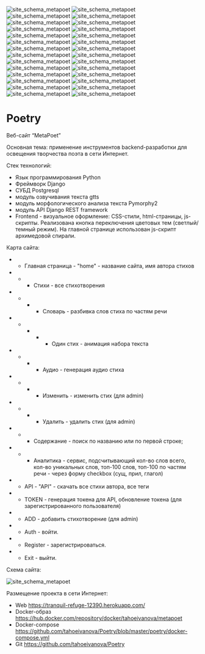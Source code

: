 ![site_schema_metapoet](https://raw.githubusercontent.com/tahoeivanova/diploma/master/Diploma_metapoet_presentation%20img.001.jpg)
![site_schema_metapoet](https://raw.githubusercontent.com/tahoeivanova/diploma/master/Diploma_metapoet_presentation%20img.002.jpg)
![site_schema_metapoet](https://raw.githubusercontent.com/tahoeivanova/diploma/master/Diploma_metapoet_presentation%20img.003.jpg)
![site_schema_metapoet](https://raw.githubusercontent.com/tahoeivanova/diploma/master/Diploma_metapoet_presentation%20img.004.jpg)
![site_schema_metapoet](https://raw.githubusercontent.com/tahoeivanova/diploma/master/Diploma_metapoet_presentation%20img.005.jpg)
![site_schema_metapoet](https://raw.githubusercontent.com/tahoeivanova/diploma/master/Diploma_metapoet_presentation%20img.006.jpg)
![site_schema_metapoet](https://raw.githubusercontent.com/tahoeivanova/diploma/master/Diploma_metapoet_presentation%20img.007.jpg)
![site_schema_metapoet](https://raw.githubusercontent.com/tahoeivanova/diploma/master/Diploma_metapoet_presentation%20img.008.jpg)
![site_schema_metapoet](https://raw.githubusercontent.com/tahoeivanova/diploma/master/Diploma_metapoet_presentation%20img.009.jpg)
![site_schema_metapoet](https://raw.githubusercontent.com/tahoeivanova/diploma/master/Diploma_metapoet_presentation%20img.010.jpg)
![site_schema_metapoet](https://raw.githubusercontent.com/tahoeivanova/diploma/master/Diploma_metapoet_presentation%20img.011.jpg)
![site_schema_metapoet](https://raw.githubusercontent.com/tahoeivanova/diploma/master/Diploma_metapoet_presentation%20img.012.jpg)
![site_schema_metapoet](https://raw.githubusercontent.com/tahoeivanova/diploma/master/Diploma_metapoet_presentation%20img.013.jpg)
![site_schema_metapoet](https://raw.githubusercontent.com/tahoeivanova/diploma/master/Diploma_metapoet_presentation%20img.014.jpg)
![site_schema_metapoet](https://raw.githubusercontent.com/tahoeivanova/diploma/master/Diploma_metapoet_presentation%20img.013.jpg)
![site_schema_metapoet](https://raw.githubusercontent.com/tahoeivanova/diploma/master/Diploma_metapoet_presentation%20img.015.jpg)
![site_schema_metapoet](https://raw.githubusercontent.com/tahoeivanova/diploma/master/Diploma_metapoet_presentation%20img.016.jpg)
![site_schema_metapoet](https://raw.githubusercontent.com/tahoeivanova/diploma/master/Diploma_metapoet_presentation%20img.017.jpg)
![site_schema_metapoet](https://raw.githubusercontent.com/tahoeivanova/diploma/master/Diploma_metapoet_presentation%20img.018.jpg)
![site_schema_metapoet](https://raw.githubusercontent.com/tahoeivanova/diploma/master/Diploma_metapoet_presentation%20img.019.jpg)
![site_schema_metapoet](https://raw.githubusercontent.com/tahoeivanova/diploma/master/Diploma_metapoet_presentation%20img.020.jpg)
![site_schema_metapoet](https://raw.githubusercontent.com/tahoeivanova/diploma/master/Diploma_metapoet_presentation%20img.021.jpg)
![site_schema_metapoet](https://raw.githubusercontent.com/tahoeivanova/diploma/master/Diploma_metapoet_presentation%20img.022.jpg)
![site_schema_metapoet](https://raw.githubusercontent.com/tahoeivanova/diploma/master/Diploma_metapoet_presentation%20img.023.jpg)
![site_schema_metapoet](https://raw.githubusercontent.com/tahoeivanova/diploma/master/Diploma_metapoet_presentation%20img.024.jpg)
![site_schema_metapoet](https://raw.githubusercontent.com/tahoeivanova/diploma/master/Diploma_metapoet_presentation%20img.025.jpg)
![site_schema_metapoet](https://raw.githubusercontent.com/tahoeivanova/diploma/master/Diploma_metapoet_presentation%20img.026.jpg)
![site_schema_metapoet](https://raw.githubusercontent.com/tahoeivanova/diploma/master/Diploma_metapoet_presentation%20img.027.jpg)






# Poetry

Веб-сайт “MetaPoet”

Основная тема: применение инструментов backend-разработки для освещения творчества поэта в сети Интернет.

Стек технологий:
- Язык программирования Python
- Фреймворк Django
- СУБД Postgresql
- модуль озвучивания текста gtts
- модуль морфологического анализа текста Pymorphy2
- модуль API Django REST framework
- Frontend - визуальное оформление: CSS-стили, html-страницы, js-скрипты. Реализована кнопка переключения цветовых тем (светлый/темный режим). На главной странице использован js-скрипт архимедовой спирали.

Карта сайта: 
- - Главная страница - "home" - название сайта, имя автора стихов
- - - Стихи - все стихотворения
- - - - Словарь - разбивка слов стиха по частям речи
- - - - - Один стих - анимация набора текста
- - - - Аудио - генерация аудио стиха
- - - - Изменить - изменить стих  (для admin)
- - - - Удалить - удалить стих (для admin)
- - - Содержание - поиск по названию или по первой строке;
- - - Аналитика - сервис, подсчитывающий кол-во слов всего, кол-во уникальных слов, топ-100 слов, топ-100 по частям речи - через форму checkbox (сущ, прил, глагол)
- - API - "API" - скачать все стихи автора, все теги
- - TOKEN - генерация токена для API, обновление токена (для зарегистрированного пользователя)
- - ADD - добавить стихотворение (для admin)
- - Auth - войти.
- - Register - зарегистрироваться.
- - Exit - выйти.

Схема сайта:


![site_schema_metapoet](https://github.com/tahoeivanova/diploma/blob/master/Screen%20Shot%202020-06-04%20at%2017.17.01.png?raw=true)


Размещение проекта в сети Интернет:

- Web https://tranquil-refuge-12390.herokuapp.com/
- Docker-образ https://hub.docker.com/repository/docker/tahoeivanova/metapoet
- Docker-compose https://github.com/tahoeivanova/Poetry/blob/master/poetry/docker-compose.yml
- Git https://github.com/tahoeivanova/Poetry
